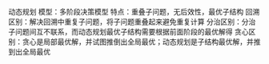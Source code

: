 动态规划
	模型：多阶段决策模型
	特点：重叠子问题，无后效性，最优子结构
	回溯区别：解决回溯中重复子问题，将子问题重叠起来避免重复计算
	分治区别：分治子问题间互不联系，而动态规划最优子结构需要根据前面阶段的最优解得
	贪心区别：贪心是局部最优解，并试图推倒出全局最优；动态规划是子结构最优解，并推到出全局最优
